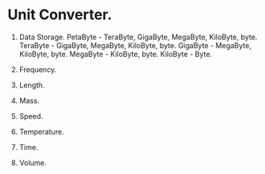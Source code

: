 # Unit Converter.

1. Data Storage.
    PetaByte - TeraByte, GigaByte, MegaByte, KiloByte, byte.
    TeraByte - GigaByte, MegaByte, KiloByte, byte.
    GigaByte - MegaByte, KiloByte, byte.
    MegaByte - KiloByte, byte.
    KiloByte - Byte.
   
2. Frequency.
3. Length.
4. Mass.
5. Speed.
6. Temperature.
7. Time.
8. Volume.

